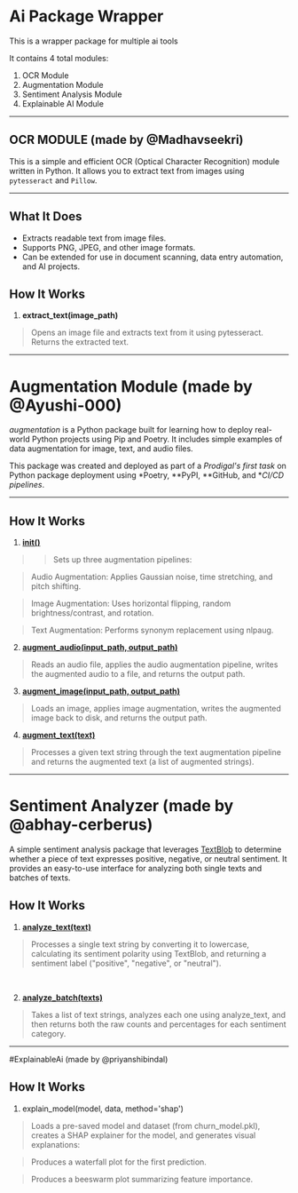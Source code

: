 # Ai Package Wrapper

This is a wrapper package for multiple ai tools

It contains 4 total modules:
1. OCR Module
2. Augmentation Module
3. Sentiment Analysis Module
4. Explainable AI Module

___________________

## OCR MODULE (made by @Madhavseekri)

This is a simple and efficient OCR (Optical Character Recognition) module written in Python. It allows you to extract text from images using `pytesseract` and `Pillow`.

---

## What It Does

- Extracts readable text from image files.
- Supports PNG, JPEG, and other image formats.
- Can be extended for use in document scanning, data entry automation, and AI projects.

## How It Works
1. <b>extract_text(image_path)</b>

> Opens an image file and extracts text from it using pytesseract. Returns the extracted text.

---

# Augmentation Module (made by @Ayushi-000)

*augmentation* is a Python package built for learning how to deploy real-world Python projects using Pip and Poetry. It includes simple examples of data augmentation for image, text, and audio files.

This package was created and deployed as part of a *Prodigal's first task* on Python package deployment using *Poetry, **PyPI, **GitHub, and **CI/CD pipelines*.

---

## How It Works

1. <u><b>init()</b></u>

> > Sets up three augmentation pipelines:

> Audio Augmentation: Applies Gaussian noise, time stretching, and pitch shifting.

> Image Augmentation: Uses horizontal flipping, random brightness/contrast, and rotation.

> Text Augmentation: Performs synonym replacement using nlpaug.



2. <u><b>augment_audio(input_path, output_path)</b></u>

> Reads an audio file, applies the audio augmentation pipeline, writes the augmented audio to a file, and returns the output path.


3. <u><b>augment_image(input_path, output_path)</b></u>

> Loads an image, applies image augmentation, writes the augmented image back to disk, and returns the output path.


4. <u><b>augment_text(text)</b></u>

> Processes a given text string through the text augmentation pipeline and returns the augmented text (a list of augmented strings).


---

# Sentiment Analyzer (made by @abhay-cerberus)

A simple sentiment analysis package that leverages [TextBlob](https://textblob.readthedocs.io/) to determine whether a piece of text expresses positive, negative, or neutral sentiment. It provides an easy-to-use interface for analyzing both single texts and batches of texts.

## How It Works
1. <u><b>analyze_text(text)</u></b>

> Processes a single text string by converting it to lowercase, calculating its sentiment polarity using TextBlob, and returning a sentiment label ("positive", "negative", or "neutral").

<br>

2. <u><b>analyze_batch(texts)</u></b>

> Takes a list of text strings, analyzes each one using analyze_text, and then returns both the raw counts and percentages for each sentiment category.


__________________________


#ExplainableAi (made by @priyanshibindal)

## How It Works

1. explain_model(model, data, method='shap')
> Loads a pre-saved model and dataset (from churn_model.pkl), creates a SHAP explainer for the model, and generates visual explanations:

> Produces a waterfall plot for the first prediction.

> Produces a beeswarm plot summarizing feature importance.

